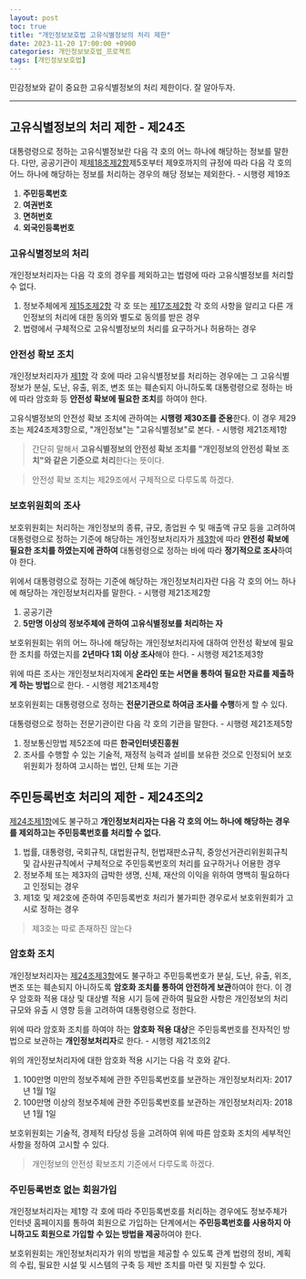 ```yaml
---
layout: post
toc: true
title: "개인정보보호법 고유식별정보의 처리 제한"
date: 2023-11-20 17:00:00 +0900
categories: 개인정보보호법_프로젝트
tags: [개인정보보호법]
---
```

민감정보와 같이 중요한 고유식별정보의 처리 제한이다. 잘 알아두자.

---

## 고유식별정보의 처리 제한 - 제24조

대통령령으로 정하는 고유식별정보란 다음 각 호의 어느 하나에 해당하는 정보를 말한다. 다만, 공공기관이 제[제18조제2항](https://ohthecomet.github.io/%EA%B0%9C%EC%9D%B8%EC%A0%95%EB%B3%B4%EB%B3%B4%ED%98%B8%EB%B2%95_%ED%94%84%EB%A1%9C%EC%A0%9D%ED%8A%B8/2023/09/25/%EA%B0%9C%EC%9D%B8%EC%A0%95%EB%B3%B4%EB%B3%B4%ED%98%B8%EB%B2%95-%EA%B0%9C%EC%9D%B8%EC%A0%95%EB%B3%B4%EC%9D%98-%EB%AA%A9%EC%A0%81-%EC%99%B8-%EC%9D%B4%EC%9A%A9-%EB%B0%8F-%EC%A0%9C%EA%B3%B5.html#%EA%B0%9C%EC%9D%B8%EC%A0%95%EB%B3%B4%EC%9D%98-%EB%AA%A9%EC%A0%81-%EC%99%B8-%EC%9D%B4%EC%9A%A9-%EB%B0%8F-%EC%A0%9C%EA%B3%B5)제5호부터 제9호까지의 규정에 따라 다음 각 호의 어느 하나에 해당하는 정보를 처리하는 경우의 해당 정보는 제외한다. - 시행령 제19조

 1. **주민등록번호**
 2. **여권번호**
 3. **면허번호**
 4. **외국인등록번호**

### 고유식별정보의 처리

개인정보처리자는 다음 각 호의 경우를 제외하고는 법령에 따라 고유식별정보를 처리할 수 없다.

 1. 정보주체에게 [제15조제2항](https://ohthecomet.github.io/%EA%B0%9C%EC%9D%B8%EC%A0%95%EB%B3%B4%EB%B3%B4%ED%98%B8%EB%B2%95_%ED%94%84%EB%A1%9C%EC%A0%9D%ED%8A%B8/2023/09/24/%EA%B0%9C%EC%9D%B8%EC%A0%95%EB%B3%B4%EB%B3%B4%ED%98%B8%EB%B2%95-%EA%B0%9C%EC%9D%B8%EC%A0%95%EB%B3%B4%EC%9D%98-%EC%9D%BC%EB%B0%98%EC%A0%81-%EC%B2%98%EB%A6%AC.html#%EC%A0%95%EB%B3%B4%EC%A3%BC%EC%B2%B4%EC%9D%98-%EB%8F%99%EC%9D%98) 각 호 또는 [제17조제2항](https://ohthecomet.github.io/%EA%B0%9C%EC%9D%B8%EC%A0%95%EB%B3%B4%EB%B3%B4%ED%98%B8%EB%B2%95_%ED%94%84%EB%A1%9C%EC%A0%9D%ED%8A%B8/2023/09/24/%EA%B0%9C%EC%9D%B8%EC%A0%95%EB%B3%B4%EB%B3%B4%ED%98%B8%EB%B2%95-%EA%B0%9C%EC%9D%B8%EC%A0%95%EB%B3%B4%EC%9D%98-%EC%9D%BC%EB%B0%98%EC%A0%81-%EC%B2%98%EB%A6%AC.html#%EC%A0%95%EB%B3%B4%EC%A3%BC%EC%B2%B4%EC%9D%98-%EB%8F%99%EC%9D%98-1) 각 호의 사항을 알리고 다른 개인정보의 처리에 대한 동의와 별도로 동의를 받은 경우
 2. 법령에서 구체적으로 고유식별정보의 처리를 요구하거나 허용하는 경우

### 안전성 확보 조치

개인정보처리자가 [제1항](#고유식별정보의-처리) 각 호에 따라 고유식별정보를 처리하는 경우에는 그 고유식별정보가 분실, 도난, 유출, 위조, 변조 또는 훼손되지 아니하도록 대통령령으로 정하는 바에 따라 암호화 등 **안전성 확보에 필요한 조치**를 하여야 한다.

고유식별정보의 안전성 확보 조치에 관하여는 **시행령 제30조를 준용**한다. 이 경우 제29조는 제24조제3항으로, "개인정보"는 "고유식별정보"로 본다. - 시행령 제21조제1항

 > 간단히 말해서 **고유식별정보의 안전성 확보 조치를 "개인정보의 안전성 확보 조치"와 같은 기준으로 처리**한다는 뜻이다.

> 안전성 확보 조치는 제29조에서 구체적으로 다루도록 하겠다.

### 보호위원회의 조사

보호위원회는 처리하는 개인정보의 종류, 규모, 종업원 수 및 매출액 규모 등을 고려하여 대통령령으로 정하는 기준에 해당하는 개인정보처리자가 [제3항](#안전성-확보-조치)에 따라 **안전성 확보에 필요한 조치를 하였는지에 관하여** 대통령령으로 정하는 바에 따라 **정기적으로 조사**하여야 한다.

위에서 대통령령으로 정하는 기준에 해당하는 개인정보처리자란 다음 각 호의 어느 하나에 해당하는 개인정보처리자를 말한다. - 시행령 제21조제2항

 1. 공공기관
 2. **5만명 이상의 정보주체에 관하여 고유식별정보를 처리하는 자**

보호위원회는 위의 어느 하나에 해당하는 개인정보처리자에 대하여 안전성 확보에 필요한 조치를 하였는지를 **2년마다 1회 이상 조사**해야 한다. - 시행령 제21조제3항

위에 따른 조사는 개인정보처리자에게 **온라인 또는 서면을 통하여 필요한 자료를 제출하게 하는 방법**으로 한다. - 시행령 제21조제4항

보호위원회는 대통령령으로 정하는 **전문기관으로 하여금 조사를 수행**하게 할 수 있다.

대통령령으로 정하는 전문기관이란 다음 각 호의 기관을 말한다. - 시행령 제21조제5항

 1. 정보통신망법 제52조에 따른 **한국인터넷진흥원**
 2. 조사를 수행할 수 있는 기술적, 재정적 능력과 설비를 보유한 것으로 인정되어 보호위원회가 정하여 고시하는 법인, 단체 또는 기관

## 주민등록번호 처리의 제한 - 제24조의2

[제24조제1항](#고유식별정보의-처리)에도 불구하고 **개인정보처리자는 다음 각 호의 어느 하나에 해당하는 경우를 제외하고는 주민등록번호를 처리할 수 없다.**

 1. 법률, 대통령령, 국회규칙, 대법원규칙, 헌법재판소규칙, 중앙선거관리위원회규칙 및 감사원규칙에서 구체적으로 주민등록번호의 처리를 요구하거나 어용한 경우
 2. 정보주체 또는 제3자의 급박한 생명, 신체, 재산의 이익을 위하여 명백히 필요하다고 인정되는 경우
 3. 제1호 및 제2호에 준하여 주민등록번호 처리가 불가피한 경우로서 보호위원회가 고시로 정하는 경우

 > 제3호는 따로 존재하진 않는다

### 암호화 조치

개인정보처리자는 [제24조제3항](#안전성-확보-조치)에도 불구하고 주민등록번호가 분실, 도난, 유출, 위조, 변조 또는 훼손되지 아니하도록 **암호화 조치를 통하여 안전하게 보관**하여야 한다. 이 경우 암호화 적용 대상 및 대상별 적용 시기 등에 관하여 필요한 사항은 개인정보의 처리 규모와 유출 시 영향 등을 고려하여 대통령령으로 정한다.

위에 따라 암호화 조치를 하여야 하는 **암호화 적용 대상**은 주민등록번호를 전자적인 방법으로 보관하는 **개인정보처리자**로 한다. - 시행령 제21조의2

위의 개인정보처리자에 대한 암호화 적용 시기는 다음 각 호와 같다.

 1. 100만명 미만의 정보주체에 관한 주민등록번호를 보관하는 개인정보처리자: 2017년 1월 1일
 2. 100만명 이상의 정보주체에 관한 주민등록번호를 보관하는 개인정보처리자: 2018년 1월 1일

보호위원회는 기술적, 경제적 타당성 등을 고려하여 위에 따른 암호화 조치의 세부적인 사항을 정하여 고시할 수 있다.

> 개인정보의 안전성 확보조치 기준에서 다루도록 하겠다.

### 주민등록번호 없는 회원가입

개인정보처리자는 제1항 각 호에 따라 주민등록번호를 처리하는 경우에도 정보주체가 인터넷 홈페이지를 통하여 회원으로 가입하는 단계에서는 **주민등록번호를 사용하지 아니하고도 회원으로 가입할 수 있는 방법을 제공**하여야 한다.

보호위원회는 개인정보처리자가 위의 방법을 제공할 수 있도록 관계 법령의 정비, 계획의 수립, 필요한 시설 및 시스템의 구축 등 제반 조치를 마련 및 지원할 수 있다.